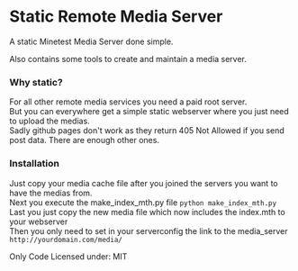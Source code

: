 Static Remote Media Server
==========================

A static Minetest Media Server done simple.

Also contains some tools to create and maintain a media server.

### Why static?
For all other remote media services you need a paid root server.  
But you can everywhere get a simple static webserver where you just need to upload the medias.  
Sadly github pages don't work as they return 405 Not Allowed if you send post data.
There are enough other ones.

### Installation
Just copy your media cache file after you joined the servers you want to have the medias from.  
Next you execute the make_index_mth.py file `python make_index_mth.py`  
Last you just copy the new media file which now includes the index.mth to your webserver  
Then you only need to set in your serverconfig the link to the media_server  
`http://yourdomain.com/media/`

Only Code Licensed under:
MIT
